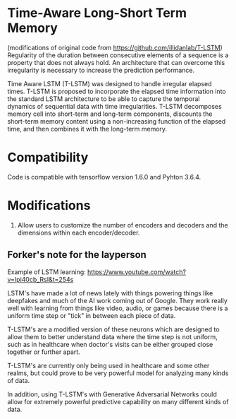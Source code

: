 # Time-Aware Long-Short Term Memory
(modifications of original code from https://github.com/illidanlab/T-LSTM)
Regularity of the duration between consecutive elements of a sequence is a property that does not always hold. An architecture that can overcome this irregularity is necessary to increase the prediction performance.

Time Aware LSTM (T-LSTM) was designed to handle irregular elapsed times. T-LSTM is proposed to incorporate the elapsed time
information into the standard LSTM architecture to be able to capture the temporal dynamics of sequential data with time irregularities. T-LSTM decomposes memory cell into short-term and long-term components, discounts the short-term memory content using a non-increasing function of the elapsed time, and then combines it with the long-term memory.

# Compatibility
Code is compatible with tensorflow version 1.6.0 and Pyhton 3.6.4.

# Modifications
1. Allow users to customize the number of encoders and decoders and the dimensions within each encoder/decoder.


## Forker's note for the layperson

Example of LSTM learning:
https://www.youtube.com/watch?v=Ipi40cb_RsI&t=254s

LSTM's have made a lot of news lately with things powering things like deepfakes and much of the AI work coming out of Google. They work really well with learning from things like video, audio, or games because there is a uniform time step or "tick" in between each piece of data.

T-LSTM's are a modified version of these neurons which are designed to allow them to better understand data where the time step is not uniform, such as in healthcare when doctor's visits can be either grouped close together or further apart.

T-LSTM's are currently only being used in healthcare and some other realms, but could prove to be very powerful model for analyzing many kinds of data.

In addition, using T-LSTM's with Generative Adversarial Networks could allow for extremely powerful predictive capability on many different kinds of data. 

